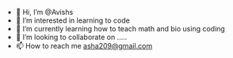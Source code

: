 - 👋 Hi, I’m @Avishs
- 👀 I’m interested in learning to code
- 🌱 I’m currently learning how to teach math and bio using coding
- 💞️ I’m looking to collaborate on .....
- 📫 How to reach me asha209@gmail.com

<!---
Avishs/Avishs is a ✨ special ✨ repository because its `README.md` (this file) appears on your GitHub profile.
You can click the Preview link to take a look at your changes.
--->
